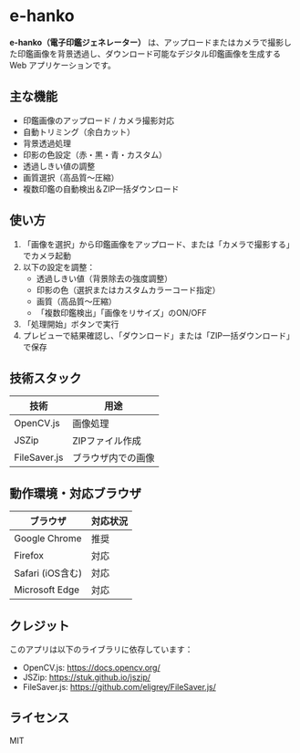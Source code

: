 # e-hanko

**e-hanko（電子印鑑ジェネレーター）** は、アップロードまたはカメラで撮影した印鑑画像を背景透過し、ダウンロード可能なデジタル印鑑画像を生成する Web アプリケーションです。

## 主な機能

- 印鑑画像のアップロード / カメラ撮影対応
- 自動トリミング（余白カット）
- 背景透過処理
- 印影の色設定（赤・黒・青・カスタム）
- 透過しきい値の調整
- 画質選択（高品質〜圧縮）
- 複数印鑑の自動検出＆ZIP一括ダウンロード

## 使い方

1. 「画像を選択」から印鑑画像をアップロード、または「カメラで撮影する」でカメラ起動
2. 以下の設定を調整：
   - 透過しきい値（背景除去の強度調整）
   - 印影の色（選択またはカスタムカラーコード指定）
   - 画質（高品質〜圧縮）
   - 「複数印鑑検出」「画像をリサイズ」のON/OFF
3. 「処理開始」ボタンで実行
4. プレビューで結果確認し、「ダウンロード」または「ZIP一括ダウンロード」で保存

## 技術スタック

| 技術        | 用途                            |
|-------------|---------------------------------|
| OpenCV.js   | 画像処理              |
| JSZip       | ZIPファイル作成                 |
| FileSaver.js| ブラウザ内での画像 |

## 動作環境・対応ブラウザ

| ブラウザ           | 対応状況 |
|--------------------|----------|
| Google Chrome      | 推奨     |
| Firefox            | 対応     |
| Safari (iOS含む)   | 対応     |
| Microsoft Edge     | 対応     |

## クレジット

このアプリは以下のライブラリに依存しています：

- OpenCV.js: https://docs.opencv.org/
- JSZip: https://stuk.github.io/jszip/
- FileSaver.js: https://github.com/eligrey/FileSaver.js/

## ライセンス

MIT
